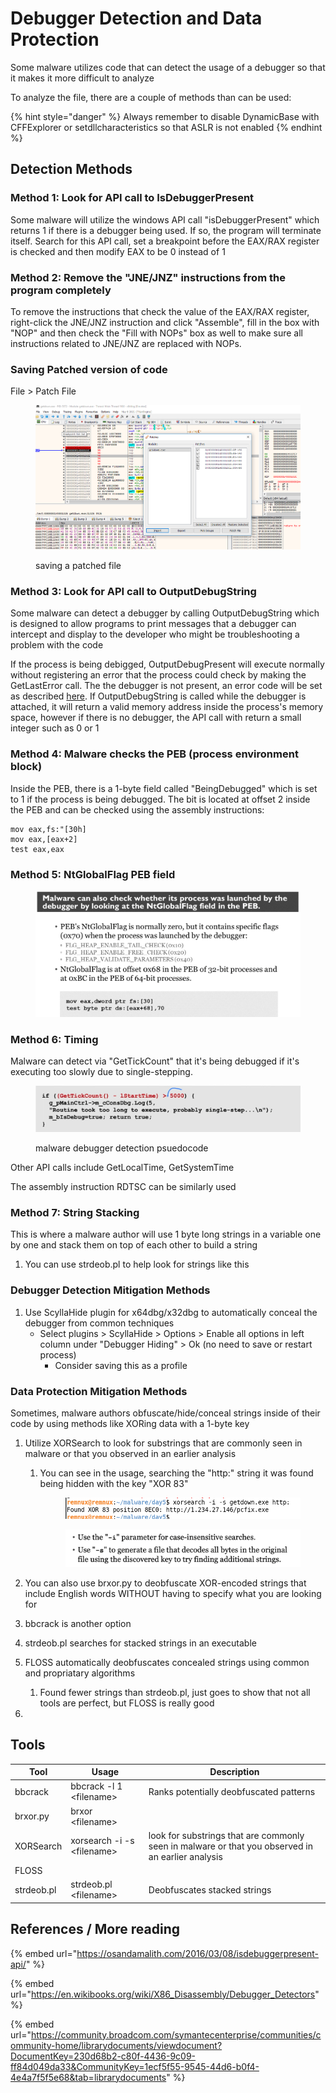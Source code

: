 # Debugger Detection and Data Protection

Some malware utilizes code that can detect the usage of a debugger so that it makes it more difficult to analyze



To analyze the file, there are a couple of methods than can be used:

{% hint style="danger" %}
Always remember to disable DynamicBase with  CFFExplorer or setdllcharacteristics so that ASLR is not enabled
{% endhint %}

## Detection Methods

### Method 1: Look for API call to IsDebuggerPresent

Some malware will utilize the windows API call "isDebuggerPresent" which returns 1 if there is a debugger being used. If so, the program will terminate itself. Search for this API call, set a breakpoint before the EAX/RAX register is checked and then modify EAX to be 0 instead of 1

### Method 2: Remove the "JNE/JNZ" instructions from the program completely

To remove the instructions that check the value of the EAX/RAX register, right-click the JNE/JNZ instruction and click "Assemble", fill in the box with "NOP" and then check the "Fill with NOPs" box as well to make sure all instructions related to JNE/JNZ are replaced with NOPs.

### Saving Patched version of code

File > Patch File

<figure><img src="../../.gitbook/assets/image (101).png" alt=""><figcaption><p>saving a patched file</p></figcaption></figure>

### Method 3: Look for API call to OutputDebugString

Some malware can detect a debugger by calling OutputDebugString which is designed to allow programs to print messages that a debugger can intercept and display to the developer who might be troubleshooting a problem with the code

If the process is being debigged, OutputDebugPresent will execute normally without registering an error that the process could check by making the GetLastError call. The the debugger is not present, an error code will be set as described [here](https://www.veracode.com/blog/2008/12/anti-debugging-series-part-ii). If OutputDebugString is called while the debugger is attached, it will return a valid memory address inside the process's memory space, however if there is no debugger, the API call with return a small integer such as 0 or 1

### Method 4: Malware checks the PEB (process environment block)

Inside the PEB, there is a 1-byte field called "BeingDebugged" which is set to 1 if the process is being debugged. The bit is located at offset 2 inside the PEB and can be checked using the assembly instructions:

```
mov eax,fs:"[30h]
mov eax,[eax+2]
test eax,eax
```

### Method 5: NtGlobalFlag PEB field

<figure><img src="../../.gitbook/assets/image (102).png" alt=""><figcaption></figcaption></figure>

### Method 6: Timing

Malware can detect via "GetTickCount" that it's being debugged if it's executing too slowly due to single-stepping.

<figure><img src="../../.gitbook/assets/image (103).png" alt=""><figcaption><p>malware debugger detection psuedocode</p></figcaption></figure>

Other API calls include GetLocalTime, GetSystemTime

The assembly instruction RDTSC can be similarly used

### Method 7: String Stacking

This is where a malware author will use 1 byte long strings in a variable one by one and stack them on top of each other to build a string

1. You can use strdeob.pl to help look for strings like this

### Debugger Detection Mitigation Methods

1. Use ScyllaHide plugin for x64dbg/x32dbg to automatically conceal the debugger from common techniques
   * Select plugins > ScyllaHide > Options > Enable all options in left column under "Debugger Hiding" > Ok (no need to save or restart process)
     * Consider saving this as a profile

### Data Protection Mitigation Methods

Sometimes, malware authors obfuscate/hide/conceal strings inside of their code by using methods like XORing data with a 1-byte key

1. Utilize XORSearch to look for substrings that are commonly seen in malware or that you observed in an earlier analysis
   1.  You can see in the usage, searching the "http:" string it was found being hidden with the key "XOR 83"

       <figure><img src="../../.gitbook/assets/image (104).png" alt=""><figcaption></figcaption></figure>



       <figure><img src="../../.gitbook/assets/image (105).png" alt=""><figcaption></figcaption></figure>


2. You can also use brxor.py to deobfuscate XOR-encoded strings that include English words WITHOUT having to specify what you are looking for
3. bbcrack is another option
4. strdeob.pl searches for stacked strings in an executable
5. FLOSS automatically deobfuscates concealed strings using common and propriatary algorithms&#x20;
   1. Found fewer strings than strdeob.pl, just goes to show that not all tools are perfect, but FLOSS is really good
6.

## Tools

| Tool       | Usage                       | Description                                                                                       |
| ---------- | --------------------------- | ------------------------------------------------------------------------------------------------- |
| bbcrack    | bbcrack -l 1 \<filename>    | Ranks potentially deobfuscated patterns                                                           |
| brxor.py   | brxor \<filename>           |                                                                                                   |
| XORSearch  | xorsearch -i -s \<filename> | look for substrings that are commonly seen in malware or that you observed in an earlier analysis |
| FLOSS      |                             |                                                                                                   |
| strdeob.pl | strdeob.pl \<filename>      | Deobfuscates stacked strings                                                                      |

## References / More reading

{% embed url="https://osandamalith.com/2016/03/08/isdebuggerpresent-api/" %}

{% embed url="https://en.wikibooks.org/wiki/X86_Disassembly/Debugger_Detectors" %}

{% embed url="https://community.broadcom.com/symantecenterprise/communities/community-home/librarydocuments/viewdocument?DocumentKey=230d68b2-c80f-4436-9c09-ff84d049da33&CommunityKey=1ecf5f55-9545-44d6-b0f4-4e4a7f5f5e68&tab=librarydocuments" %}
